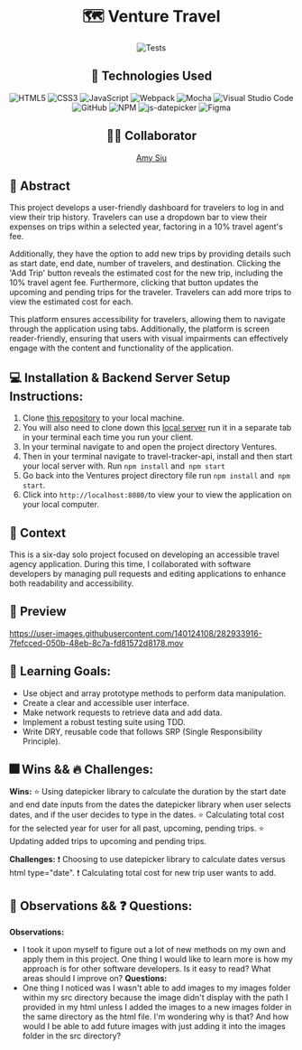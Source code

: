 <div align="center">
  
# 🗺️ Venture Travel 
![Tests](https://badgen.net/badge/tests/passing/green?icon=github)

## 💾 Technologies Used
![HTML5](https://img.shields.io/badge/html5-%23E34F26.svg?style=for-the-badge&logo=html5&logoColor=white)
![CSS3](https://img.shields.io/badge/css3-%231572B6.svg?style=for-the-badge&logo=css3&logoColor=white)
![JavaScript](https://img.shields.io/badge/javascript-%23323330.svg?style=for-the-badge&logo=javascript&logoColor=%23F7DF1E)
![Webpack](https://img.shields.io/badge/webpack-%238DD6F9.svg?style=for-the-badge&logo=webpack&logoColor=black)
![Mocha](https://img.shields.io/badge/-mocha-%238D6748?style=for-the-badge&logo=mocha&logoColor=white)
![Visual Studio Code](https://img.shields.io/badge/Visual%20Studio%20Code-0078d7.svg?style=for-the-badge&logo=visual-studio-code&logoColor=white)
![GitHub](https://img.shields.io/badge/github-%23121011.svg?style=for-the-badge&logo=github&logoColor=white)
![NPM](https://img.shields.io/badge/NPM-%23CB3837.svg?style=for-the-badge&logo=npm&logoColor=white)
![js-datepicker](https://img.shields.io/badge/Datepicker.js-red?style=for-the-badge&logo=npm&logoColor=white)
![Figma](https://img.shields.io/badge/figma-%23F24E1E.svg?style=for-the-badge&logo=figma&logoColor=white)

## 👩‍💻 Collaborator
[Amy Siu](https://github.com/amysiu1028) 

</div>

## 💭 Abstract
This project develops a user-friendly dashboard for travelers to log in and view their trip history. Travelers can use a dropdown bar to view their expenses on trips within a selected year, factoring in a 10% travel agent's fee. 

Additionally, they have the option to add new trips by providing details such as start date, end date, number of travelers, and destination. Clicking the 'Add Trip' button reveals the estimated cost for the new trip, including the 10% travel agent fee. Furthermore, clicking that button updates the upcoming and pending trips for the traveler. Travelers can add more trips to view the estimated cost for each.

This platform ensures accessibility for travelers, allowing them to navigate through the application using tabs. Additionally, the platform is screen reader-friendly, ensuring that users with visual impairments can effectively engage with the content and functionality of the application.

## 💻 Installation & Backend Server Setup Instructions:
1. Clone [this repository](https://github.com/amysiu1028/Ventures) to your local machine.
2. You will also need to clone down this [local server](https://github.com/turingschool-examples/travel-tracker-api) run it in a separate tab in your terminal each time you run your client.
2. In your terminal navigate to and open the project directory Ventures.
3. Then in your terminal navigate to travel-tracker-api, install and then start your local server with. Run `npm install` and` npm start`
4. Go back into the Ventures project directory file run `npm install` and` npm start`.
5. Click into `http://localhost:8080/`to view your to view the application on your local computer.

## 📝  Context
This is a six-day solo project focused on developing an accessible travel agency application. During this time, I collaborated with software developers by managing pull requests and editing applications to enhance both readability and accessibility.

## 🎥 Preview 
https://user-images.githubusercontent.com/140124108/282933916-7fefcced-050b-48eb-8c7a-fd81572d8178.mov 

## 🧠 Learning Goals:
- Use object and array prototype methods to perform data manipulation.
- Create a clear and accessible user interface.
- Make network requests to retrieve data and add data.
- Implement a robust testing suite using TDD.
- Write DRY, reusable code that follows SRP (Single Responsibility Principle).

## 🎆 Wins && 🔥 Challenges: 
**Wins:**
⭐ Using datepicker library to calculate the duration by the start date and end date inputs from the dates the datepicker library when user selects dates, and if the user decides to type in the dates.
⭐ Calculating total cost for the selected year for user for all past, upcoming, pending trips. 
⭐ Updating added trips to upcoming and pending trips. 

**Challenges:**
❗ Choosing to use datepicker library to calculate dates versus html type="date".
❗ Calculating total cost for new trip user wants to add.

## 📝 Observations && ❓ Questions:
**Observations:**
- I took it upon myself to figure out a lot of new methods on my own and apply them in this project. One thing I would like to learn more is how my approach is for other software developers. Is it easy to read? What areas should I improve on?
**Questions:**
- One thing I noticed was I wasn't able to add images to my images folder within my src directory because the image didn't display with the path I provided in my html unless I added the images to a new images folder in the same directory as the html file. I'm wondering why is that? And how would I be able to add future images with just adding it into the images folder in the src directory?
